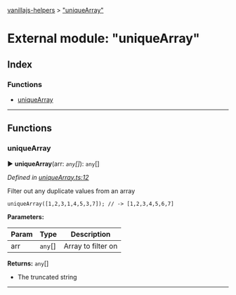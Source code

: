 [vanillajs-helpers](../README.md) > ["uniqueArray"](../modules/_uniquearray_.md)



# External module: "uniqueArray"

## Index

### Functions

* [uniqueArray](_uniquearray_.md#uniquearray)



---
## Functions
<a id="uniquearray"></a>

###  uniqueArray

► **uniqueArray**(arr: *`any`[]*): `any`[]



*Defined in [uniqueArray.ts:12](https://github.com/Tokimon/vanillajs-helpers/blob/d7b5019/uniqueArray.ts#L12)*



Filter out any duplicate values from an array

    uniqueArray([1,2,3,1,4,5,3,7]); // -> [1,2,3,4,5,6,7]


**Parameters:**

| Param | Type | Description |
| ------ | ------ | ------ |
| arr | `any`[]   |  Array to filter on |





**Returns:** `any`[]
- The truncated string






___


